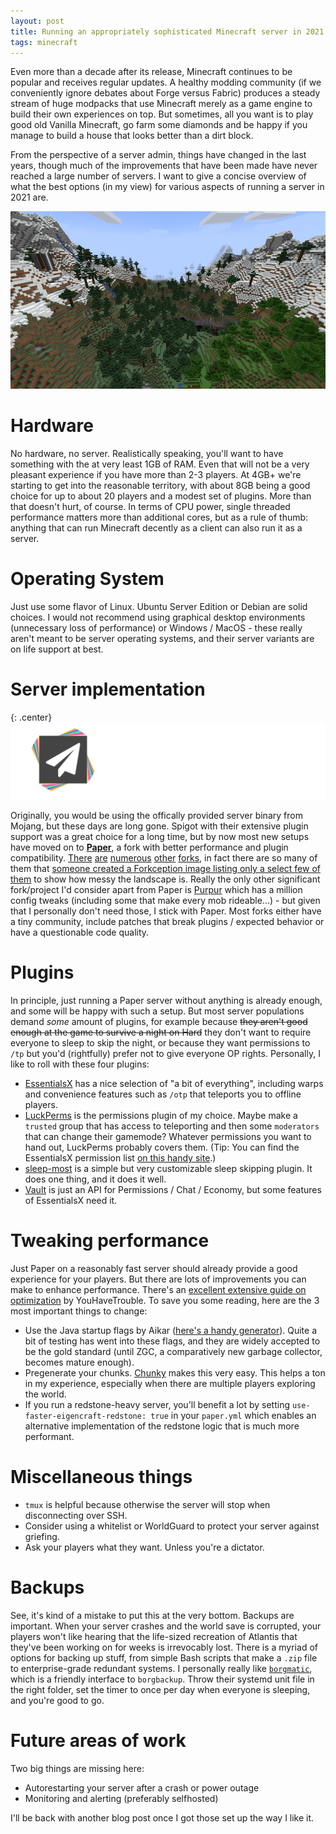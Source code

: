 ```yaml
---
layout: post
title: Running an appropriately sophisticated Minecraft server in 2021
tags: minecraft
---
```


Even more than a decade after its release, Minecraft continues to be popular and receives regular updates.
A healthy modding community (if we conveniently ignore debates about Forge versus Fabric) produces a steady stream of huge modpacks that use Minecraft merely as a game engine to build their own experiences on top. But sometimes, all you want is to play good old Vanilla Minecraft, go farm some diamonds and be happy if you manage to build a house that looks better than a dirt block.

From the perspective of a server admin, things have changed in the last years, though much of the improvements that have been made have never reached a large 
number of servers. I want to give a concise overview of what the best options (in my view) for various aspects of running a server in 2021 are.

![](/assets/img/minecraft_screenshot.png)

# Hardware

No hardware, no server. Realistically speaking, you'll want to have something with the at very least 1GB of RAM. Even that will not be a very pleasant experience if you have more than 2-3 players. At 4GB+ we're starting to get into the reasonable territory, with about 8GB being a good choice for up to about 20 players and a modest set of plugins. More than that doesn't hurt, of course. In terms of CPU power, single threaded performance matters more than additional cores, but as a rule of thumb: anything that can run Minecraft decently as a client can also run it as a server.

# Operating System

Just use some flavor of Linux. Ubuntu Server Edition or Debian are solid choices. I would not recommend using graphical desktop environments (unnecessary loss of performance) or Windows / MacOS - these really aren't meant to be server operating systems, and their server variants are on life support at best.

# Server implementation

{: .center}
![](/assets/img/paper-logo.svg)

Originally, you would be using the offically provided server binary from Mojang, but these days are long gone. Spigot with their extensive plugin support was a great choice for a long time, but by now most new setups have moved on to **[Paper](https://papermc.io/)**, a fork with better performance and plugin compatibility. [There](https://velocitypowered.com/) [are](https://github.com/PatinaMC/Patina) [numerous](https://github.com/pufferfish-gg/Pufferfish) [other](https://airplane.gg/) [forks](https://github.com/YatopiaMC/Yatopia), in fact there are so many of them that [someone created a Forkception image listing only a select few of them](https://forks.smhsmh.club/img.png#v=1) to show how messy the landscape is. Really the only other significant fork/project I'd consider apart from Paper is [Purpur](https://purpurmc.org/) which has a million config tweaks (including some that make every mob rideable...) - but given that I personally don't need those, I stick with Paper. Most forks either have a tiny community, include patches that break plugins / expected behavior or have a questionable code quality.

# Plugins

In principle, just running a Paper server without anything is already enough, and some will be happy with such a setup. But most server populations demand _some_ amount of plugins, for example because ~~they aren't good enough at the game to survive a night on Hard~~ they don't want to require everyone to sleep to skip the night, or because they want permissions to `/tp` but you'd (rightfully) prefer not to give everyone OP rights. Personally, I like to roll with these four plugins:

* [EssentialsX](https://essentialsx.net/) has a nice selection of "a bit of everything", including warps and convenience features such as `/otp` that teleports you to offline players.
* [LuckPerms](https://luckperms.net/) is the permissions plugin of my choice. Maybe make a `trusted` group that has access to teleporting and then some `moderators` that can change their gamemode? Whatever permissions you want to hand out, LuckPerms probably covers them. (Tip: You can find the EssentialsX permission list [on this handy site](https://essinfo.xeya.me/permissions.html).)
* [sleep-most](https://github.com/mrgeneralq/sleep-most) is a simple but very customizable sleep skipping plugin. It does one thing, and it does it well.
* [Vault](https://www.spigotmc.org/resources/vault.34315/) is just an API for Permissions / Chat / Economy, but some features of EssentialsX need it.

# Tweaking performance

Just Paper on a reasonably fast server should already provide a good experience for your players. But there are lots of improvements you can make to enhance performance. There's an [excellent extensive guide on optimization](https://github.com/YouHaveTrouble/minecraft-optimization) by YouHaveTrouble. To save you some reading, here are the 3 most important things to change:

* Use the Java startup flags by Aikar ([here's a handy generator](https://blog.airplane.gg/aikar-flags/)). Quite a bit of testing has went into these flags, and they are widely accepted to be the gold standard (until ZGC, a comparatively new garbage collector, becomes mature enough).
* Pregenerate your chunks. [Chunky](https://github.com/pop4959/Chunky) makes this very easy. This helps a ton in my experience, especially when there are multiple players exploring the world.
* If you run a redstone-heavy server, you'll benefit a lot by setting `use-faster-eigencraft-redstone: true` in your `paper.yml` which enables an alternative implementation of the redstone logic that is much more performant.

# Miscellaneous things

* `tmux` is helpful because otherwise the server will stop when disconnecting over SSH.
* Consider using a whitelist or WorldGuard to protect your server against griefing.
* Ask your players what they want. Unless you're a dictator.

# Backups

See, it's kind of a mistake to put this at the very bottom. Backups are important. When your server crashes and the world save is corrupted, your players won't like hearing that the life-sized recreation of Atlantis that they've been working on for weeks is irrevocably lost. There is a myriad of options for backing up stuff, from simple Bash scripts that make a `.zip` file to enterprise-grade redundant systems. I personally really like [`borgmatic`](https://torsion.org/borgmatic/), which is a friendly interface to `borgbackup`. Throw their systemd unit file in the right folder, set the timer to once per day when everyone is sleeping, and you're good to go.

# Future areas of work

Two big things are missing here:
* Autorestarting your server after a crash or power outage
* Monitoring and alerting (preferably selfhosted)

I'll be back with another blog post once I got those set up the way I like it.